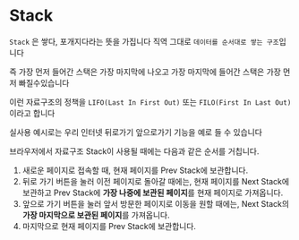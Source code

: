 # Stack

`Stack` 은 쌓다, 포개지다라는 뜻을 가집니다 직역 그대로 `데이터를 순서대로 쌓는 구조`입니다

즉 가장 먼저 들어간 스택은 가장 마지막에 나오고 가장 마지막에 들어간 스택은 가장 먼저 빠질수있습니다 

이런 자료구조의 정책을 `LIFO(Last In First Out)` 또는 `FILO(First In Last Out)` 이라고 합니다

실사용 예시로는 우리 인터넷 뒤로가기 앞으로가기 기능을 예로 들 수 있습니다

브라우저에서 자료구조 Stack이 사용될 때에는 다음과 같은 순서를 거칩니다.
1. 새로운 페이지로 접속할 때, 현재 페이지를 Prev Stack에 보관합니다.
2. 뒤로 가기 버튼을 눌러 이전 페이지로 돌아갈 때에는, 현재 페이지를 Next Stack에 보관하고 Prev Stack에 **가장 나중에 보관된 페이지**를 현재 페이지로 가져옵니다.
3. 앞으로 가기 버튼을 눌러 앞서 방문한 페이지로 이동을 원할 때에는, Next Stack의 **가장 마지막으로 보관된 페이지**를 가져옵니다.
4. 마지막으로 현재 페이지를 Prev Stack에 보관합니다.